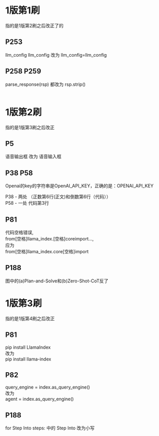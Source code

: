 # 1版第1刷

指的是1版第2刷之后改正了的

## P253 

llm_config llm_config 改为 llm_config=llm_config

## P258 P259 

parse_response(rsp) 都改为 rsp.strip()    
<br>

# 1版第2刷

指的是1版第3刷之后改正

## P5

语音输出框 改为 语音输入框



## P38 P58
Openai的key的字符串是OpenAI_API_KEY，正确的是：OPENAI_API_KEY  
  
P38 - 两处 （正数第6行(正文)和倒数第6行（代码））  
P58 - 一处 代码第3行 

## P81

代码空格错误,  
from[空格]llama_index.[空格]coreimport...,  
应为  
from[空格]llama_index.core[空格]import

## P188

图中的(a)Plan-and-Solve和(b)Zero-Shot-CoT反了

# 1版第3刷

指的是1版第4刷之后改正

## P81

pip install LlamaIndex  
改为  
pip install llama-index

## P82

query_engine = index.as_query_engine()  
改为  
agent = index.as_query_engine()

## P188

for Step Into steps: 中的 Step Into 改为小写
